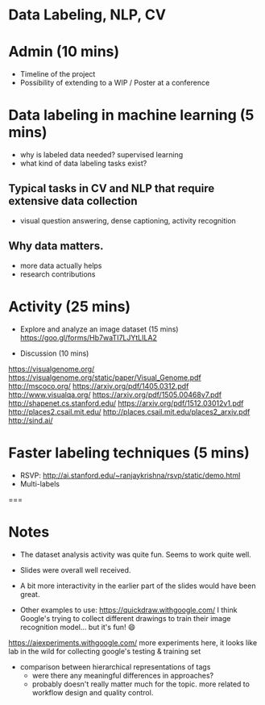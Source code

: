 # Data Labeling, NLP, CV

# Admin (10 mins)
- Timeline of the project
- Possibility of extending to a WIP / Poster at a conference

# Data labeling in machine learning (5 mins)
- why is labeled data needed? supervised learning
- what kind of data labeling tasks exist?

## Typical tasks in CV and NLP that require extensive data collection
- visual question answering, dense captioning, activity recognition

## Why data matters.
- more data actually helps
- research contributions

# Activity (25 mins)
- Explore and analyze an image dataset (15 mins)
https://goo.gl/forms/Hb7waTI7LJYtLILA2

- Discussion (10 mins)

https://visualgenome.org/
https://visualgenome.org/static/paper/Visual_Genome.pdf
http://mscoco.org/
https://arxiv.org/pdf/1405.0312.pdf
http://www.visualqa.org/
https://arxiv.org/pdf/1505.00468v7.pdf
http://shapenet.cs.stanford.edu/
https://arxiv.org/pdf/1512.03012v1.pdf 
http://places2.csail.mit.edu/
http://places.csail.mit.edu/places2_arxiv.pdf
http://sind.ai/


# Faster labeling techniques (5 mins)

- RSVP: http://ai.stanford.edu/~ranjaykrishna/rsvp/static/demo.html
- Multi-labels

===

# Notes
- The dataset analysis activity was quite fun. Seems to work quite well.
- Slides were overall well received.
- A bit more interactivity in the earlier part of the slides would have been great.

- Other examples to use:
https://quickdraw.withgoogle.com/ I think Google's trying to collect different drawings to train their image recognition model... but it's fun! :smile:

https://aiexperiments.withgoogle.com/ more experiments here, it looks like lab in the wild for collecting google's testing & training set


- comparison between hierarchical representations of tags
	- were there any meaningful differences in approaches?
	- probably doesn't really matter much for the topic. more related to workflow design and quality control.


